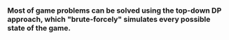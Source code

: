 ### Most of game problems can be solved using the top-down DP approach, which "brute-forcely" simulates every possible state of the game.
